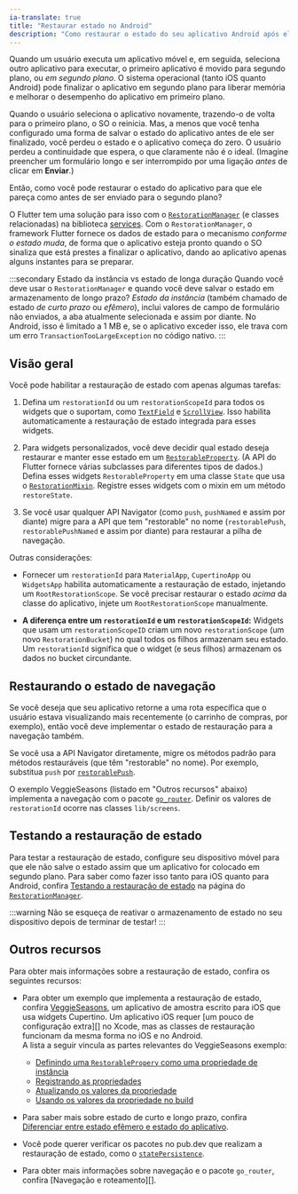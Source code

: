 ```yaml
---
ia-translate: true
title: "Restaurar estado no Android"
description: "Como restaurar o estado do seu aplicativo Android após ele ser finalizado pelo SO."
---
```


Quando um usuário executa um aplicativo móvel e, em seguida, seleciona outro
aplicativo para executar, o primeiro aplicativo é movido para segundo plano,
ou _em segundo plano_. O sistema operacional (tanto iOS quanto Android)
pode finalizar o aplicativo em segundo plano para liberar memória e
melhorar o desempenho do aplicativo em primeiro plano.

Quando o usuário seleciona o aplicativo novamente, trazendo-o
de volta para o primeiro plano, o SO o reinicia.
Mas, a menos que você tenha configurado uma forma de salvar o
estado do aplicativo antes de ele ser finalizado,
você perdeu o estado e o aplicativo começa do zero.
O usuário perdeu a continuidade que espera,
o que claramente não é o ideal.
(Imagine preencher um formulário longo e ser interrompido
por uma ligação _antes_ de clicar em **Enviar**.)

Então, como você pode restaurar o estado do aplicativo para que
ele pareça como antes de ser enviado para o
segundo plano?

O Flutter tem uma solução para isso com o
[`RestorationManager`][] (e classes relacionadas)
na biblioteca [services][].
Com o `RestorationManager`, o framework Flutter
fornece os dados de estado para o mecanismo _conforme o estado
muda_, de forma que o aplicativo esteja pronto quando o SO sinaliza
que está prestes a finalizar o aplicativo, dando ao aplicativo apenas
alguns instantes para se preparar.

:::secondary Estado da instância vs estado de longa duração
  Quando você deve usar o `RestorationManager` e
  quando você deve salvar o estado em armazenamento de longo prazo?
  _Estado da instância_
  (também chamado de estado _de curto prazo_ ou _efêmero_),
  inclui valores de campo de formulário não enviados, a aba atualmente
  selecionada e assim por diante. No Android, isso é
  limitado a 1 MB e, se o aplicativo exceder isso,
  ele trava com um erro `TransactionTooLargeException`
  no código nativo.
:::

[state]: /data-and-backend/state-mgmt/ephemeral-vs-app

## Visão geral

Você pode habilitar a restauração de estado com apenas algumas tarefas:

1. Defina um `restorationId` ou um `restorationScopeId`
   para todos os widgets que o suportam,
   como [`TextField`][] e [`ScrollView`][].
   Isso habilita automaticamente a restauração de estado integrada
   para esses widgets.

2. Para widgets personalizados,
   você deve decidir qual estado deseja restaurar
   e manter esse estado em um [`RestorableProperty`][].
   (A API do Flutter fornece várias subclasses para
   diferentes tipos de dados.)
   Defina esses widgets `RestorableProperty`
   em uma classe `State` que usa o [`RestorationMixin`][].
   Registre esses widgets com o mixin em um
   método `restoreState`.

3. Se você usar qualquer API Navigator (como `push`, `pushNamed` e assim por diante)
   migre para a API que tem "restorable" no nome
   (`restorablePush`, `restorablePushNamed` e assim por diante)
   para restaurar a pilha de navegação.

Outras considerações:

* Fornecer um `restorationId` para
  `MaterialApp`, `CupertinoApp` ou `WidgetsApp`
  habilita automaticamente a restauração de estado,
  injetando um `RootRestorationScope`.
  Se você precisar restaurar o estado _acima_ da classe do aplicativo,
  injete um `RootRestorationScope` manualmente.

* **A diferença entre um `restorationId` e
  um `restorationScopeId`:** Widgets que usam um
  `restorationScopeID` criam um novo `restorationScope`
  (um novo `RestorationBucket`) no qual todos os filhos
  armazenam seu estado. Um `restorationId` significa que o widget
  (e seus filhos) armazenam os dados no bucket circundante.

[a bit of extra setup]: {{site.api}}/flutter/services/RestorationManager-class.html#state-restoration-on-ios
[`restorationId`]: {{site.api}}/flutter/widgets/RestorationScope/restorationId.html
[`restorationScopeId`]: {{site.api}}/flutter/widgets/RestorationScope/restorationScopeId.html
[`RestorationMixin`]: {{site.api}}/flutter/widgets/RestorationMixin-mixin.html
[`RestorationScope`]: {{site.api}}/flutter/widgets/RestorationScope-class.html
[`restoreState`]: {{site.api}}/flutter/widgets/RestorationMixin/restoreState.html
[VeggieSeasons]: {{site.repo.samples}}/tree/main/veggieseasons

## Restaurando o estado de navegação

Se você deseja que seu aplicativo retorne a uma rota específica
que o usuário estava visualizando mais recentemente
(o carrinho de compras, por exemplo), então você deve implementar
o estado de restauração para a navegação também.

Se você usa a API Navigator diretamente,
migre os métodos padrão para métodos restauráveis
(que têm "restorable" no nome).
Por exemplo, substitua `push` por [`restorablePush`][].

O exemplo VeggieSeasons (listado em "Outros recursos" abaixo)
implementa a navegação com o pacote [`go_router`][].
Definir os valores de `restorationId`
ocorre nas classes `lib/screens`.

## Testando a restauração de estado

Para testar a restauração de estado, configure seu dispositivo móvel para que
ele não salve o estado assim que um aplicativo for colocado em segundo plano.
Para saber como fazer isso tanto para iOS quanto para Android,
confira [Testando a restauração de estado][] na
página do [`RestorationManager`][].

:::warning
Não se esqueça de reativar
o armazenamento de estado no seu dispositivo depois de
terminar de testar!
:::

[Testando a restauração de estado]: {{site.api}}/flutter/services/RestorationManager-class.html#testing-state-restoration
[`RestorationBucket`]: {{site.api}}/flutter/services/RestorationBucket-class.html
[`RestorationManager`]: {{site.api}}/flutter/services/RestorationManager-class.html
[services]: {{site.api}}/flutter/services/services-library.html

## Outros recursos

Para obter mais informações sobre a restauração de estado,
confira os seguintes recursos:

* Para obter um exemplo que implementa a restauração de estado,
  confira [VeggieSeasons][], um aplicativo de amostra escrito
  para iOS que usa widgets Cupertino. Um aplicativo iOS requer
  [um pouco de configuração extra][] no Xcode, mas as classes de restauração
  funcionam da mesma forma no iOS e no Android.<br>
  A lista a seguir vincula as partes relevantes do VeggieSeasons
  exemplo:
    * [Definindo uma `RestorablePropery` como uma propriedade de instância]({{site.repo.samples}}/blob/604c82cd7c9c7807ff6c5ca96fbb01d44a4f2c41/veggieseasons/lib/widgets/trivia.dart#L33-L37)
    * [Registrando as propriedades]({{site.repo.samples}}/blob/604c82cd7c9c7807ff6c5ca96fbb01d44a4f2c41/veggieseasons/lib/widgets/trivia.dart#L49-L54)
    * [Atualizando os valores da propriedade]({{site.repo.samples}}/blob/604c82cd7c9c7807ff6c5ca96fbb01d44a4f2c41/veggieseasons/lib/widgets/trivia.dart#L108-L109)
    * [Usando os valores da propriedade no build]({{site.repo.samples}}/blob/604c82cd7c9c7807ff6c5ca96fbb01d44a4f2c41/veggieseasons/lib/widgets/trivia.dart#L205-L210)<br>

* Para saber mais sobre estado de curto e longo prazo,
  confira [Diferenciar entre estado efêmero
  e estado do aplicativo][state].

* Você pode querer verificar os pacotes no pub.dev que
  realizam a restauração de estado, como o [`statePersistence`][].

* Para obter mais informações sobre navegação e o
  pacote `go_router`, confira [Navegação e roteamento][].

[`RestorableProperty`]: {{site.api}}/flutter/widgets/RestorableProperty-class.html
[`restorablePush`]: {{site.api}}/flutter/widgets/Navigator/restorablePush.html
[`ScrollView`]: {{site.api}}/flutter/widgets/ScrollView/restorationId.html
[`statePersistence`]: {{site.pub-pkg}}/state_persistence
[`TextField`]: {{site.api}}/flutter/material/TextField/restorationId.html
[`restorablePush`]: {{site.api}}/flutter/widgets/Navigator/restorablePush.html
[`go_router`]: {{site.pub}}/packages/go_router
[Navigation and routing]: /ui/navigation

